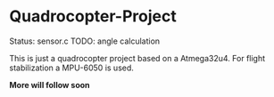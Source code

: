 # Quadrocopter-Project
Status:
sensor.c TODO: angle calculation 


This is just a quadrocopter project based on a Atmega32u4.
For flight stabilization a MPU-6050 is used.

__More will follow soon__
